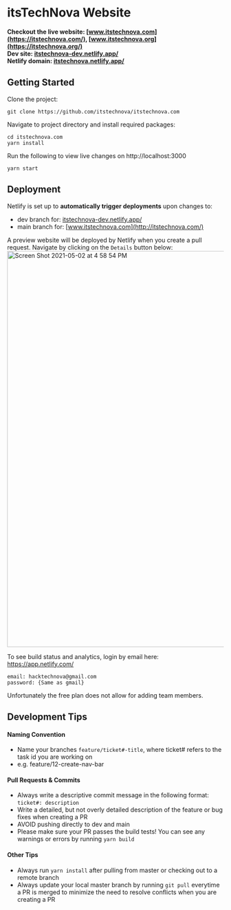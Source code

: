 # itsTechNova Website

**Checkout the live website: [www.itstechnova.com](https://itstechnova.com/), [www.itstechnova.org](https://itstechnova.org/)**  
**Dev site: [itstechnova-dev.netlify.app/](https://itstechnova-dev.netlify.app/)**  
**Netlify domain: [itstechnova.netlify.app/](https://itstechnova.netlify.app/)**


## Getting Started

Clone the project: 
```
git clone https://github.com/itstechnova/itstechnova.com 
```
Navigate to project directory and install required packages:
```
cd itstechnova.com
yarn install
```
Run the following to view live changes on http://localhost:3000
```
yarn start
```


## Deployment

Netlify is set up to **automatically trigger deployments** upon changes to:  
- dev branch for: [itstechnova-dev.netlify.app/](https://itstechnova-dev.netlify.app/)  
- main branch for: [www.itstechnova.com](http://itstechnova.com/)     

A preview website will be deployed by Netlify when you create a pull request. Navigate by clicking on the `Details` button below:   
<img width="922" alt="Screen Shot 2021-05-02 at 4 58 54 PM" src="https://user-images.githubusercontent.com/43832056/116832521-f8dbc400-ab69-11eb-9cf5-dc725645e73d.png">

To see build status and analytics, login by email here: https://app.netlify.com/ 
```
email: hacktechnova@gmail.com
password: {Same as gmail}
```
Unfortunately the free plan does not allow for adding team members.

## Development Tips

#### Naming Convention

- Name your branches `feature/ticket#-title`, where ticket# refers to the task id you are working on
- e.g. feature/12-create-nav-bar

#### Pull Requests & Commits

- Always write a descriptive commit message in the following format: `ticket#: description`
- Write a detailed, but not overly detailed description of the feature or bug fixes when creating a PR
- AVOID pushing directly to dev and main
- Please make sure your PR passes the build tests! You can see any warnings or errors by running ```yarn build```

#### Other Tips

- Always run `yarn install` after pulling from master or checking out to a remote branch
- Always update your local master branch by running `git pull` everytime a PR is merged to minimize the need to resolve conflicts when you are creating a PR
